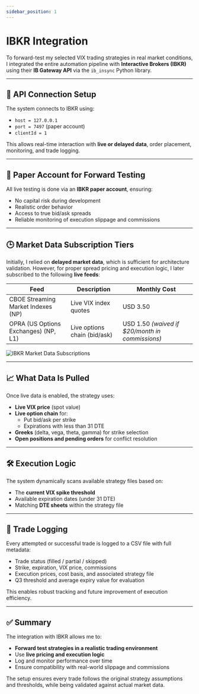 ```yaml
---
sidebar_position: 1
---
```


# IBKR Integration

To forward-test my selected VIX trading strategies in real market conditions, I integrated the entire automation pipeline with **Interactive Brokers (IBKR)** using their **IB Gateway API** via the `ib_insync` Python library.

---

## 🔌 API Connection Setup

The system connects to IBKR using:
- `host = 127.0.0.1`
- `port = 7497` (paper account)
- `clientId = 1`

This allows real-time interaction with **live or delayed data**, order placement, monitoring, and trade logging.

---

## 🧪 Paper Account for Forward Testing

All live testing is done via an **IBKR paper account**, ensuring:
- No capital risk during development
- Realistic order behavior
- Access to true bid/ask spreads
- Reliable monitoring of execution slippage and commissions

---

## 🕒 Market Data Subscription Tiers

Initially, I relied on **delayed market data**, which is sufficient for architecture validation. However, for proper spread pricing and execution logic, I later subscribed to the following **live feeds**:

| Feed | Description | Monthly Cost |
|------|-------------|---------------|
| CBOE Streaming Market Indexes (NP) | Live VIX index quotes | USD 3.50 |
| OPRA (US Options Exchanges) (NP, L1) | Live options chain (bid/ask) | USD 1.50 *(waived if $20/month in commissions)* |

![IBKR Market Data Subscriptions](/img/databought.png)

---

## 📈 What Data Is Pulled

Once live data is enabled, the strategy uses:

- **Live VIX price** (spot value)
- **Live option chain** for:
  - Put bid/ask per strike
  - Expirations with less than 31 DTE
- **Greeks** (delta, vega, theta, gamma) for strike selection
- **Open positions and pending orders** for conflict resolution

---

## 🛠️ Execution Logic

The system dynamically scans available strategy files based on:
- The **current VIX spike threshold**
- Available expiration dates (under 31 DTE)
- Matching **DTE sheets** within the strategy file

---

## 🧾 Trade Logging

Every attempted or successful trade is logged to a CSV file with full metadata:
- Trade status (filled / partial / skipped)
- Strike, expiration, VIX price, commissions
- Execution prices, cost basis, and associated strategy file
- Q3 threshold and average expiry value for evaluation

This enables robust tracking and future improvement of execution efficiency.

---

## ✅ Summary

The integration with IBKR allows me to:
- **Forward test strategies in a realistic trading environment**
- Use **live pricing and execution logic**
- Log and monitor performance over time
- Ensure compatibility with real-world slippage and commissions

The setup ensures every trade follows the original strategy assumptions and thresholds, while being validated against actual market data.


